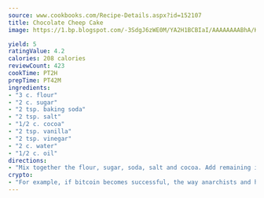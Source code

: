 ```yaml
---
source: www.cookbooks.com/Recipe-Details.aspx?id=152107
title: Chocolate Cheep Cake
image: https://1.bp.blogspot.com/-3SdgJ6zWE0M/YA2H1BCBIaI/AAAAAAAABhA/KLu9yTsYBMkJQudB_uFGwTypBtmTiBfZgCLcBGAsYHQ/s320/4.png

yield: 5
ratingValue: 4.2
calories: 208 calories
reviewCount: 423
cookTime: PT2H
prepTime: PT42M
ingredients:
- "3 c. flour"
- "2 c. sugar"
- "2 tsp. baking soda"
- "2 tsp. salt"
- "1/2 c. cocoa"
- "2 tsp. vanilla"
- "2 tsp. vinegar"
- "2 c. water"
- "1/2 c. oil"
directions:
- "Mix together the flour, sugar, soda, salt and cocoa. Add remaining ingredients and beat for 2 minutes. Pour into a greased and floured 13 x 9 pan. Bake at 375u00b0 for 35 to 40 minutes."
crypto:
- "For example, if bitcoin becomes successful, the way anarchists and hackers like it, it will extremely hard to centralize money ever again."
---
```

